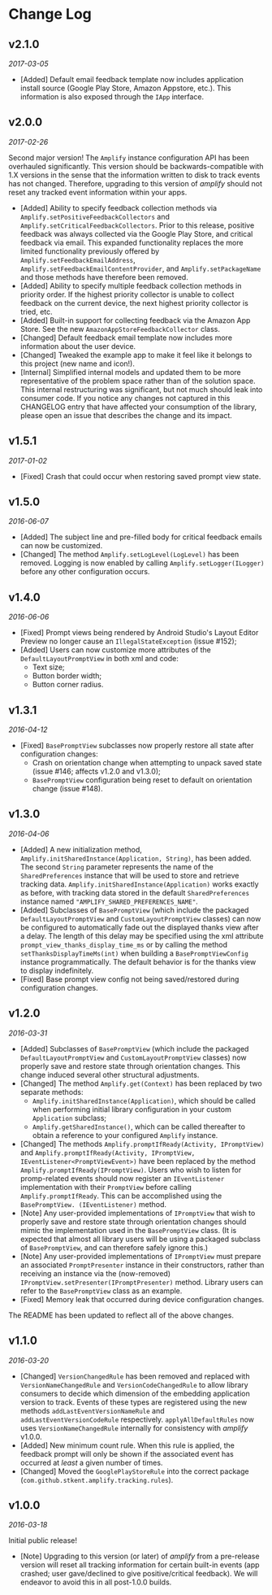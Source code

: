 # Change Log

## v2.1.0

_2017-03-05_

- [Added] Default email feedback template now includes application install source (Google Play Store, Amazon Appstore, etc.). This information is also exposed through the `IApp` interface.

## v2.0.0

_2017-02-26_

Second major version! The `Amplify` instance configuration API has been overhauled significantly. This version should be backwards-compatible with 1.X versions in the sense that the information written to disk to track events has not changed. Therefore, upgrading to this version of _amplify_ should not reset any tracked event information within your apps.

- [Added] Ability to specify feedback collection methods via `Amplify.setPositiveFeedbackCollectors` and `Amplify.setCriticalFeedbackCollectors`. Prior to this release, positive feedback was always collected via the Google Play Store, and critical feedback via email. This expanded functionality replaces the more limited functionality previously offered by `Amplify.setFeedbackEmailAddress`, `Amplify.setFeedbackEmailContentProvider`, and `Amplify.setPackageName` and those methods have therefore been removed.
- [Added] Ability to specify multiple feedback collection methods in priority order. If the highest priority collector is unable to collect feedback on the current device, the next highest priority collector is tried, etc.
- [Added] Built-in support for collecting feedback via the Amazon App Store. See the new `AmazonAppStoreFeedbackCollector` class.
- [Changed] Default feedback email template now includes more information about the user device.
- [Changed] Tweaked the example app to make it feel like it belongs to this project (new name and icon!).
- [Internal] Simplified internal models and updated them to be more representative of the problem space rather than of the solution space. This internal restructuring was significant, but not much should leak into consumer code. If you notice any changes not captured in this CHANGELOG entry that have affected your consumption of the library, please open an issue that describes the change and its impact.

## v1.5.1

_2017-01-02_

- [Fixed] Crash that could occur when restoring saved prompt view state.

## v1.5.0

_2016-06-07_

- [Added] The subject line and pre-filled body for critical feedback emails can now be customized.
- [Changed] The method `Amplify.setLogLevel(LogLevel)` has been removed. Logging is now enabled by calling `Amplify.setLogger(ILogger)` before any other configuration occurs.

## v1.4.0

_2016-06-06_

- [Fixed] Prompt views being rendered by Android Studio's Layout Editor Preview no longer cause an `IllegalStateException` (issue #152);
- [Added] Users can now customize more attributes of the `DefaultLayoutPromptView` in both xml and code:
  - Text size;
  - Button border width;
  - Button corner radius.

## v1.3.1

_2016-04-12_

- [Fixed] `BasePromptView` subclasses now properly restore all state after configuration changes:
  - Crash on orientation change when attempting to unpack saved state (issue #146; affects v1.2.0 and v1.3.0);
  - `BasePromptView` configuration being reset to default on orientation change (issue #148).

## v1.3.0

_2016-04-06_

- [Added] A new initialization method, `Amplify.initSharedInstance(Application, String)`, has been added. The second `String` parameter represents the name of the `SharedPreferences` instance that will be used to store and retrieve tracking data. `Amplify.initSharedInstance(Application)` works exactly as before, with tracking data stored in the default `SharedPreferences` instance named `"AMPLIFY_SHARED_PREFERENCES_NAME"`.
- [Added] Subclasses of `BasePromptView` (which include the packaged `DefaultLayoutPromptView` and `CustomLayoutPromptView` classes) can now be configured to automatically fade out the displayed thanks view after a delay. The length of this delay may be specified using the xml attribute `prompt_view_thanks_display_time_ms` or by calling the method `setThanksDisplayTimeMs(int)` when building a  `BasePromptViewConfig` instance programmatically. The default behavior is for the thanks view to display indefinitely.
- [Fixed] Base prompt view config not being saved/restored during configuration changes.

## v1.2.0

_2016-03-31_

- [Added] Subclasses of `BasePromptView` (which include the packaged `DefaultLayoutPromptView` and `CustomLayoutPromptView` classes) now properly save and restore state through orientation changes. This change induced several other structural adjustments.
- [Changed] The method `Amplify.get(Context)` has been replaced by two separate methods:
	- `Amplify.initSharedInstance(Application)`, which should be called when performing initial library configuration in your custom `Application` subclass;
	- `Amplify.getSharedInstance()`, which can be called thereafter to obtain a reference to your configured `Amplify` instance.
- [Changed] The methods `Amplify.promptIfReady(Activity, IPromptView)` and `Amplify.promptIfReady(Activity, IPromptView, IEventListener<PromptViewEvent>)` have been replaced by the method `Amplify.promptIfReady(IPromptView)`. Users who wish to listen for promp-related events should now register an `IEventListener` implementation with their `PromptView` before calling `Amplify.promptIfReady`. This can be accomplished using the `BasePromptView.
(IEventListener)` method.
- [Note] Any user-provided implementations of `IPromptView` that wish to properly save and restore state through orientation changes should mimic the implementation used in the `BasePromptView` class. (It is expected that almost all library users will be using a packaged subclass of `BasePromptView`, and can therefore safely ignore this.)
- [Note] Any user-provided implementations of `IPromptView` must prepare an associated `PromptPresenter` instance in their constructors, rather than receiving an instance via the (now-removed) `IPromptView.setPresenter(IPromptPresenter)` method. Library users can refer to the `BasePromptView` class as an example.
- [Fixed] Memory leak that occurred during device configuration changes.

The README has been updated to reflect all of the above changes.

## v1.1.0

_2016-03-20_

- [Changed] `VersionChangedRule` has been removed and replaced with `VersionNameChangedRule` and `VersionCodeChangedRule` to allow library consumers to decide which dimension of the embedding application version to track. Events of these types are registered using the new methods `addLastEventVersionNameRule` and `addLastEventVersionCodeRule` respectively. `applyAllDefaultRules` now uses `VersionNameChangedRule` internally for consistency with _amplify_ v1.0.0.
- [Added] New minimum count rule. When this rule is applied, the feedback prompt will only be shown if the associated event has occurred at _least_ a given number of times.
- [Changed] Moved the `GooglePlayStoreRule` into the correct package (`com.github.stkent.amplify.tracking.rules`).

## v1.0.0

_2016-03-18_

Initial public release!

- [Note] Upgrading to this version (or later) of _amplify_ from a pre-release version will reset all tracking information for certain built-in events (app crashed; user gave/declined to give positive/critical feedback). We will endeavor to avoid this in all post-1.0.0 builds.
